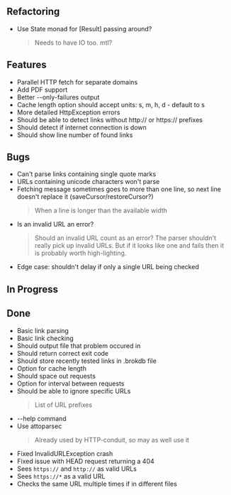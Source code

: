## Refactoring

- Use State monad for [Result] passing around?
    > Needs to have IO too. mtl?

## Features

- Parallel HTTP fetch for separate domains
- Add PDF support
- Better --only-failures output
- Cache length option should accept units: s, m, h, d - default to s
- More detailed HttpException errors
- Should be able to detect links without http:// or https:// prefixes
- Should detect if internet connection is down
- Should show line number of found links

## Bugs

- Can't parse links containing single quote marks
- URLs containing unicode characters won't parse
- Fetching message sometimes goes to more than one line, so next line doesn't replace it (saveCursor/restoreCursor?)
    > When a line is longer than the available width
- Is an invalid URL an error?
    > Should an invalid URL count as an error? The parser shouldn't really pick up invalid URLs. But if it looks like one and fails then it is probably worth high-lighting.
- Edge case: shouldn't delay if only a single URL being checked

## In Progress


## Done

- Basic link parsing
- Basic link checking
- Should output file that problem occured in
- Should return correct exit code
- Should store recently tested links in .brokdb file
- Option for cache length
- Should space out requests
- Option for interval between requests
- Should be able to ignore specific URLs
    > List of URL prefixes
- --help command
- Use attoparsec
    > Already used by HTTP-conduit, so may as well use it
- Fixed InvalidURLException crash
- Fixed issue with HEAD request returning a 404
- Sees `https://` and `http://` as valid URLs
- Sees `https://*` as a valid URL
- Checks the same URL multiple times if in different files
